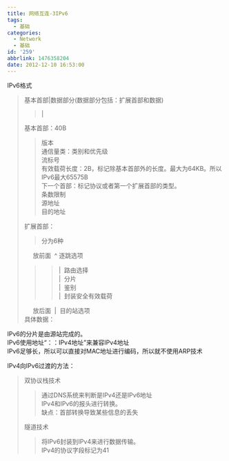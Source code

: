 ```yaml
---
title: 网络互连-3IPv6
tags:
  - 基础
categories:
  - Network
  - 基础
id: '259'
abbrlink: 1476358204
date: 2012-12-10 16:53:00
---
```


IPv6格式  

> 基本首部|数据部分(数据部分包括：扩展首部和数据)  
> 
> > |  
> 
> 基本首部：40B  
> 
> > 版本  
> > 通信量类：类别和优先级  
> > 流标号  
> > 有效载荷长度：2B，标记除基本首部外的长度。最大为64KB。所以IPv6最大65575B  
> > 下一个首部：标记协议或者第一个扩展首部的类型。  
> > 条数限制  
> > 源地址  
> > 目的地址  
> 
> 扩展首部：  
> 
> > 分为6种  
> 
>      放前面  ^ 逐跳选项  
> 
> > > |  路由选择  
> > > |  分片  
> > > |  鉴别  
> > > |  封装安全有效载荷  
> 
>      放后面  |  目的站选项  
> 具体数据：  

  
IPv6的分片是由源站完成的。  
IPv6使用地址“：：IPv4地址”来兼容IPv4地址  
IPv6足够长，所以可以直接对MAC地址进行编码，所以就不使用ARP技术  
  
  
IPv4向IPv6过渡的方法：  

> 双协议栈技术  
> 
> > 通过DNS系统来判断是IPv4还是IPv6地址  
> > IPv4和IPv6的报头进行转换。  
> > 缺点：首部转换导致某些信息的丢失  
> 
> 隧道技术  
> 
> > 将IPv6封装到IPv4来进行数据传输。  
> > IPv4的协议字段标记为41